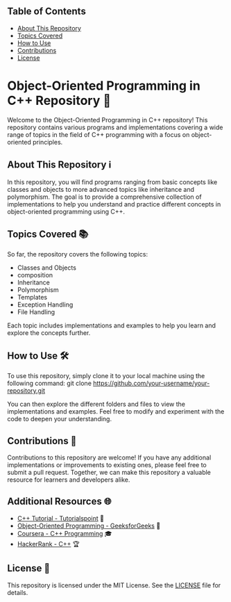 ## Table of Contents

- [About This Repository](#about-this-repository)
- [Topics Covered](#topics-covered)
- [How to Use](#how-to-use)
- [Contributions](#contributions)
- [License](#license)

# Object-Oriented Programming in C++ Repository 🚀

Welcome to the Object-Oriented Programming in C++ repository! This repository contains various programs and implementations covering a wide range of topics in the field of C++ programming with a focus on object-oriented principles.

## About This Repository ℹ️

In this repository, you will find programs ranging from basic concepts like classes and objects to more advanced topics like inheritance and polymorphism. The goal is to provide a comprehensive collection of implementations to help you understand and practice different concepts in object-oriented programming using C++.

## Topics Covered 📚

So far, the repository covers the following topics:

- Classes and Objects
- composition
- Inheritance
- Polymorphism
- Templates
- Exception Handling
- File Handling

Each topic includes implementations and examples to help you learn and explore the concepts further.

## How to Use 🛠️

To use this repository, simply clone it to your local machine using the following command:
git clone https://github.com/your-username/your-repository.git


You can then explore the different folders and files to view the implementations and examples. Feel free to modify and experiment with the code to deepen your understanding.

## Contributions 🤝

Contributions to this repository are welcome! If you have any additional implementations or improvements to existing ones, please feel free to submit a pull request. Together, we can make this repository a valuable resource for learners and developers alike.

## Additional Resources 🌐

- [C++ Tutorial - Tutorialspoint](https://www.tutorialspoint.com/cplusplus/index.htm) 📖
- [Object-Oriented Programming - GeeksforGeeks](https://www.geeksforgeeks.org/object-oriented-programming-oops-concept-in-cpp/) 📖
- [Coursera - C++ Programming](https://www.coursera.org/courses?query=c%2B%2B%20programming) 🎓
- [HackerRank - C++](https://www.hackerrank.com/domains/cpp) 🏆

## License 📝

This repository is licensed under the MIT License. See the [LICENSE](LICENSE) file for details.
